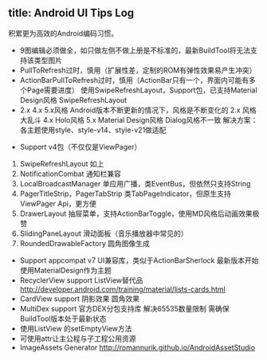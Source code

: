 title: Android UI Tips Log
---
积累更为高效的Android编码习惯。
  - 9图编辑必须做全，如只做左侧不做上册是不标准的，最新BuildTool将无法支持该类型图片
  - PullToRefresh过时，慎用（扩展性差，定制的ROM有弹性效果易产生冲突）
  - ActionBarPullToRefresh过时，慎用（ActionBar只有一个，界面内可能有多个Page需要进度）
使用SwipeRefreshLayout，Support包，已支持Material Design风格
SwipeRefreshLayout
  - 2.x 4.x 5.x风格
Android版本不断更新的情况下，风格是不断变化的
2.x 风格大乱斗
4.x Holo风格
5.x Material Design风格
Dialog风格不一致
解决方案：各主题使用style、style-v14、style-v21做适配
<!-- more -->
  - Support v4包（不仅仅是ViewPager）
   1. SwipeRefreshLayout
如上
   2. NotificationCombat
通知栏兼容
   3. LocalBroadcastManager
单应用广播，类EventBus，但依然只支持String
   4. PagerTitleStrip，PagerTabStrip
类TabPageIndicator，但原生支持ViewPager Api，更方便
   5. DrawerLayout
抽屉菜单，支持ActionBarToggle，使用MD风格后动画效果极赞
   6. SlidingPaneLayout
滑动面板（音乐播放器中常见的）
   7. RoundedDrawableFactory
圆角图像生成
  - Support appcompat v7
UI兼容库，类似于ActionBarSherlock
最新版本开始使用MaterialDesign作为主题
  - RecyclerView support
ListView替代品
http://developer.android.com/training/material/lists-cards.html
  - CardView support
阴影效果
圆角效果
  - MultiDex support
官方DEX分包支持库
解决65535数量限制
需确保BuildTool版本处于最新状态
  - 使用ListView 的setEmptyView方法
  - 可使用attr让主公程与子工程公用资源
  -  ImageAssets Generator
http://romannurik.github.io/AndroidAssetStudio
